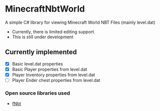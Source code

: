# MinecraftNbtWorld
A simple C# library for viewing Minecraft World NBT Files (mainly level.dat)

- Currently, there is limited editing support.
- This is still under development

## Currently implemented
- [x] Basic level.dat properties
- [x] Basic Player properties from level.dat
- [x] Player Inventory properties from level.dat
- [ ] Player Ender chest properties from level.dat

### Open source libraries used
- [fNbt](https://github.com/mstefarov/fNbt)
